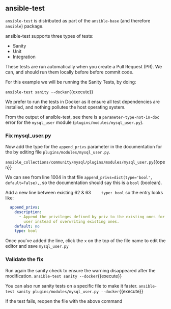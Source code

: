 ## ansible-test

`ansible-test` is distributed as part of the `ansible-base` (and therefore `ansible`) package.

ansible-test supports three types of tests:
* Sanity
* Unit
* Integration

These tests are run automatically when you create a Pull Request (PR). We can, and should run them locally before before commit code.

For this example we will be running the Sanity Tests, by doing:

`ansible-test sanity --docker`{{execute}}

We prefer to run the tests in Docker as it ensure all test dependencies are installed, and nothing pollutes the host operating system.

From the output of ansible-test, see there is a `parameter-type-not-in-doc` error for the `mysql_user` module (`plugins/modules/mysql_user.py`).

### Fix mysql_user.py

Now add the type for the `append_privs` parameter in the documentation for the by editing file `plugins/modules/mysql_user.py`.

`ansible_collections/community/mysql/plugins/modules/mysql_user.py`{{open}}

We can see from line 1004 in that file `append_privs=dict(type='bool', default=False),`, so the documentation should say this is a `bool` (boolean).

Add a new line between existing 62 & 63 `    type: bool` so the entry looks like:
```yaml
  append_privs:
    description:
      - Append the privileges defined by priv to the existing ones for this
        user instead of overwriting existing ones.
    default: no
    type: bool
```

Once you've added the line, click the `x` on the top of the file name to edit the editor and save `mysql_user.py`

### Validate the fix

Run again the sanity check to ensure the warning disappeared after the modification.
`ansible-test sanity --docker`{{execute}}

You can also run sanity tests on a specific file to make it faster.
`ansible-test sanity plugins/modules/mysql_user.py --docker`{{execute}}

If the test fails, reopen the file with the above command
